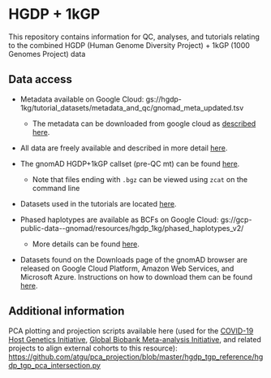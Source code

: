 # HGDP + 1kGP

This repository contains information for QC, analyses, and tutorials relating to the combined HGDP (Human Genome Diversity Project) + 1kGP (1000 Genomes Project) data

## Data access
- Metadata available on Google Cloud: gs://hgdp-1kg/tutorial_datasets/metadata_and_qc/gnomad_meta_updated.tsv
  - The metadata can be downloaded from google cloud as [described here](https://cloud.google.com/storage/docs/downloading-objects#downloading-an-object). 

- All data are freely available and described in more detail [here](https://gnomad.broadinstitute.org/news/2020-10-gnomad-v3-1-new-content-methods-annotations-and-data-availability/#the-gnomad-hgdp-and-1000-genomes-callset). 

- The gnomAD HGDP+1kGP callset (pre-QC mt) can be found [here](https://gnomad.broadinstitute.org/downloads#v3-hgdp-1kg).
  - Note that files ending with `.bgz` can be viewed using `zcat` on the command line

- Datasets used in the tutorials are located [here](https://gnomad.broadinstitute.org/downloads#v3-hgdp-1kg-tutorials).

- Phased haplotypes are available as BCFs on Google Cloud: gs://gcp-public-data--gnomad/resources/hgdp_1kg/phased_haplotypes_v2/ 
  - More details can be found [here](https://docs.google.com/document/d/1LCx74zREJaJwtN0MzonSv1QB3UahVtgTfjkepXaQUxc/edit).

- Datasets found on the Downloads page of the gnomAD browser are released on Google Cloud Platform, Amazon Web Services, and Microsoft Azure. Instructions on how to download them can be found [here](https://gnomad.broadinstitute.org/downloads).  

## Additional information 
PCA plotting and projection scripts available here (used for the [COVID-19 Host Genetics Initiative](https://www.covid19hg.org/), [Global Biobank Meta-analysis Initiative](https://www.globalbiobankmeta.org/), and related projects to align external cohorts to this resource): https://github.com/atgu/pca_projection/blob/master/hgdp_tgp_reference/hgdp_tgp_pca_intersection.py


